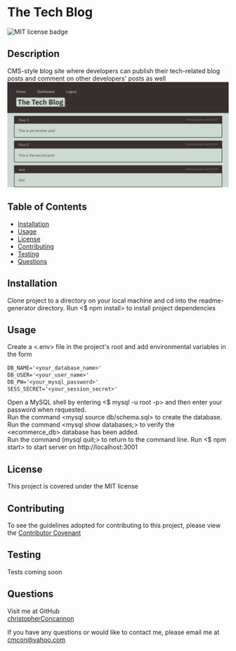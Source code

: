 
# The Tech Blog

![MIT license badge](https://img.shields.io/badge/license-MIT-green)




## Description
CMS-style blog site where developers can publish their tech-related blog posts and comment on other developers' posts as well
![Project Name](./public/images/screenshot.png)

## Table of Contents
  * [Installation](#installation)
  * [Usage](#usage)
  * [License](#license)
  * [Contributing](#contributing)
  * [Testing](#testing)
  * [Questions](#questions)
  
## Installation
Clone project to a directory on your local machine and cd into the readme-generator directory.  Run <$ npm install> to install project dependencies

## Usage
Create a <.env> file in the project's root and add environmental variables in the form 

    DB_NAME='<your_database_name>' 
    DB_USER='<your_user_name>' 
    DB_PW='<your_mysql_password>' 
    SESS_SECRET='<your_session_secret>'

Open a MySQL shell by entering <$ mysql -u root -p> and then enter your password when requested.  
Run the command <mysql source db/schema.sql> to create the database.  
Run the command <mysql show databases;> to verify the <ecommerce_db> database has been added.  
Run the command (mysql quit;> to return to the command line. 
Run <$ npm start> to start server on http://localhost:3001

## License 
This project is covered under the MIT license 


## Contributing
To see the guidelines adopted for contributing to this project, please view the [Contributor Covenant](https://www.contributor-covenant.org/version/2/0/code_of_conduct/code_of_conduct.txt)

## Testing
Tests coming soon

## Questions
Visit me at GitHub  
[christopherConcannon](https://github.com/christopherConcannon)
  
If you have any questions or would like to contact me, please email me at  
[cmcon@yahoo.com](mailto:cmcon@yahoo.com)
